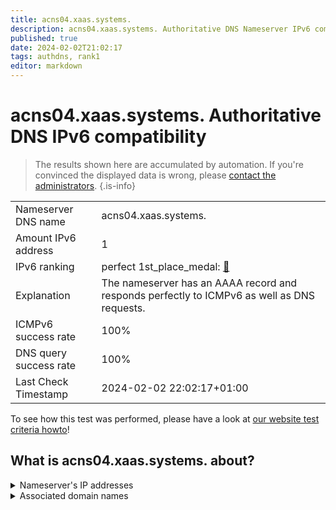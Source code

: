 ```yaml
---
title: acns04.xaas.systems.
description: acns04.xaas.systems. Authoritative DNS Nameserver IPv6 compatibility
published: true
date: 2024-02-02T21:02:17
tags: authdns, rank1
editor: markdown
---
```


# acns04.xaas.systems. Authoritative DNS IPv6 compatibility

> The results shown here are accumulated by automation. If you're convinced the displayed data is wrong, please [contact the administrators](/howto/chat). 
{.is-info}




|   |   |
| - | - |
| Nameserver DNS name | acns04.xaas.systems.
| Amount IPv6 address | 1
| IPv6 ranking | perfect 1st_place_medal: [🔗](/howto/ranking) |
| Explanation | The nameserver has an AAAA record and responds perfectly to ICMPv6 as well as DNS requests. |
| ICMPv6 success rate | 100%|
| DNS query success rate | 100% |
| Last Check Timestamp | 2024-02-02 22:02:17+01:00 |

To see how this test was performed, please have a look at [our website test criteria howto](/howto/testcriteria/authdns)!


## What is acns04.xaas.systems. about?




<details>
<summary>Nameserver's IP addresses</summary>

2803:ad80:aa1::1

</details>



<details>
<summary>Associated domain names</summary>

www.netcup.de

</details>

